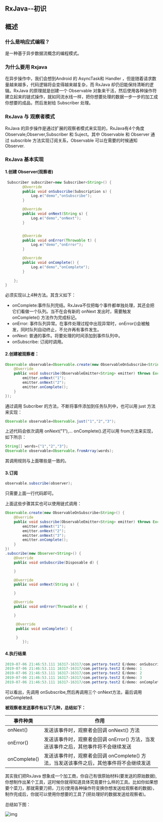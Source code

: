 ## RxJava--初识

## 概述

### 什么是响应式编程？

是一种基于异步数据流概念的编程模式。

### 为什么要用 Rxjava

在异步操作中，我们会想到Android 的 AsyncTask和 Handler ，但是随着请求数量越来越多，代码逻辑将会变得越来越复杂，而 RxJava 却仍旧能保持清晰的逻辑。RxJava 的原理就是创建一个 Observable 对象来干活，然后使用各种操作符建立起来的链式操作，就如同流水线一样，把你想要处理的数据一步一步的加工成你想要的成品，然后发射给 Subscriber 处理。

### RxJava 与 观察者模式

RxJava 的异步操作是通过扩展的观察者模式来实现的，RxJava有4个角度 Observale,Observer,Subscriber 和 Suject。其中 Observable 和 Observer 通过 subscrible 方法实现订阅关系，Observable 可以在需要的时候通知 Observer.

### RxJava 基本实现

#### 1.创建 Observer(观察者)

```java
 Subscriber subscriber=new Subscriber<String>() {
        @Override
        public void onSubscribe(Subscription s) {
            Log.e("demo","onSubscribe");
        }

        @Override
        public void onNext(String s) {
            Log.e("demo","onNext");
        }


        @Override
        public void onError(Throwable t) {
            Log.e("demo","onError");
        }

        @Override
        public void onComplete() {
            Log.e("demo","onComplete");
        }
        
    };
}
```

必须实现以上4种方法。其含义如下：

- onComplete:事件队列完结。RxJava不仅把每个事件都单独处理，其还会把它们看做一个队列。当不在会有新的 onNext 发出时，需要触发 onComplete() 方法作为完成标记。
- onError: 事件队列异常。在事件处理过程中出现异常时，onError()会被触发，同时队列自动终止，不允许再有事件发生。
- onNext: 普通的事件。将要处理的时间添加到事件队列中。
- onSubscribe: 订阅时调用。

#### 2.创建被观察者：

```java
Observable observable=Observable.create(new ObservableOnSubscribe<String>() {
    @Override
    public void subscribe(ObservableEmitter<String> emitter) throws Exception {
        emitter.onNext("1");
        emitter.onNext("2");
        emitter.onComplete();
    }
});
```

通过调用 Subcriber 的方法，不断将事件添加到任务队列中，也可以用 just 方法来实现：

```java
Observable observable=Observable.just("1","2","3");
```

上述代码会依次调用 onNext("1"),... onComplete().还可以用 from方法来实现，如下所示：

```java
String[] words={"1","2","3"};
Observable observable=Observable.fromArray(words);
```

其调用规则与上面哪些是一致的。



#### 3.订阅

```java
observable.subscribe(observer);
```

只需要上面一行代码即可。

上面这些步骤其实也可以使用链式调用：

```java
Observable.create(new ObservableOnSubscribe<String>() {
    @Override
    public void subscribe(ObservableEmitter<String> emitter) throws Exception {
        emitter.onNext("1");
        emitter.onNext("2");
        emitter.onNext("3");
        emitter.onComplete();
    }
})
.subscribe(new Observer<String>() {
    @Override
    public void onSubscribe(Disposable d) {

    }

    @Override
    public void onNext(String s) {

    }

    @Override
    public void onError(Throwable e) {

    }

     @Override
     public void onComplete() {

     }
        });
```



#### 4.执行结果

```java
2019-07-06 21:46:53.111 16317-16317/com.petterp.test2 E/demo: onSubscribe
2019-07-06 21:46:53.111 16317-16317/com.petterp.test2 E/demo: 1
2019-07-06 21:46:53.111 16317-16317/com.petterp.test2 E/demo: 2
2019-07-06 21:46:53.111 16317-16317/com.petterp.test2 E/demo: 3
2019-07-06 21:46:53.111 16317-16317/com.petterp.test2 E/demo: onComplete
```

可以看出，先调用 onSubscribe,然后再调用三个 onNext方法，最后调用 onCompleted.

**被观察者发送事件有以下几种，总结如下：**

| 事件种类     | 作用                                                         |
| ------------ | ------------------------------------------------------------ |
| onNext()     | 发送该事件时，观察者会回调 onNext() 方法                     |
| onError()    | 发送该事件时，观察者会回调 onError() 方法，当发送该事件之后，其他事件将不会继续发送 |
| onComplete() | 发送该事件时，观察者会回调 onComplete() 方法，当发送该事件之后，其他事件将不会继续发送 |

其实我们把RxJava 想象成一个加工商，你自己有很原始材料(要发送的原始数据),你想制作出某个工具，这时候你就得知道具体究竟要什么样的工具。比如你如果想要个菜刀，那就需要刀把，刀刃(使用各种操作符变换你想发送给观察者的数据)，制作完成后，你就可以使用你想要的工具了(把处理好的数据发送给观察者)。

总结如下图：

![img](E:/Android_NoteBook/Android_NoteBook/assets/1639a8ee56b13c41)

